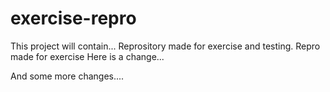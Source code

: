 # exercise-repro
This project will contain...
Reprository made for exercise and testing.
Repro made for exercise
Here is a change...

And some more changes....